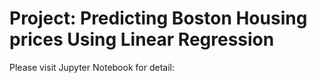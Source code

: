 # Project: Predicting Boston Housing prices Using Linear Regression

Please visit Jupyter Notebook for detail: 
